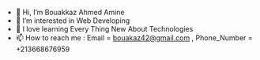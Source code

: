 - 👋 Hi, I’m Bouakkaz Ahmed Amine
- 👀 I’m interested in Web Developing 
- 🌱 I love learning Every Thing New About Technologies
- 📫 How to reach me : Email = bouakaz42@gmail.com  , Phone_Number =  +213668676959
